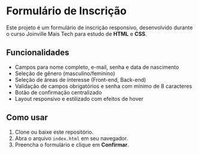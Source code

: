 # Formulário de Inscrição

Este projeto é um formulário de inscrição responsivo, desenvolvido durante o curso Joinville Mais Tech para estudo de **HTML** e **CSS**.

## Funcionalidades

- Campos para nome completo, e-mail, senha e data de nascimento
- Seleção de gênero (masculino/feminino)
- Seleção de áreas de interesse (Front-end, Back-end)
- Validação de campos obrigatórios e senha com mínimo de 8 caracteres
- Botão de confirmação centralizado
- Layout responsivo e estilizado com efeitos de hover

## Como usar

1. Clone ou baixe este repositório.
2. Abra o arquivo `index.html` em seu navegador.
3. Preencha o formulário e clique em **Confirmar**.
